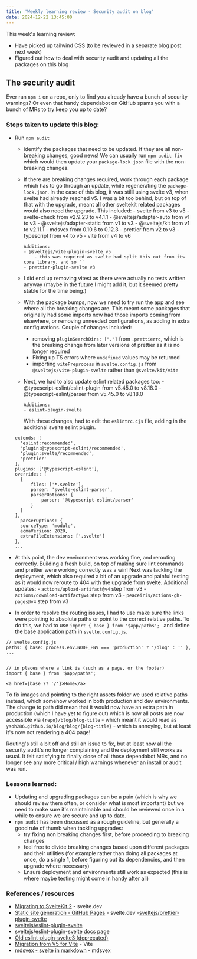 ```yaml
---
title: 'Weekly learning review - Security audit on blog'
date: 2024-12-22 13:45:00
---
```


This week's learning review:

- Have picked up tailwind CSS (to be reviewed in a separate blog post next week)
- Figured out how to deal with security audit and updating all the packages on this blog

## The security audit

Ever ran `npm i` on a repo, only to find you already have a bunch of security warnings?
Or even that handy dependabot on GitHub spams you with a bunch of MRs to try keep you up to date?

### Steps taken to update this blog:

- Run `npm audit`

  - identify the packages that need to be updated. If they are all non-breaking changes, good news! We can usually run `npm audit fix` which would then update your `package-lock.json` file with the non-breaking changes.
  - If there are breaking changes required, work through each package which has to go through an update, while regenerating the `package-lock.json`. In the case of this blog,
    it was stilll using svelte v3, when svelte had already reached v5. I was a bit too behind, but on top of that with the upgrade, meant all other sveltekit related packages would also need the upgrade. This included: - svelte from v3 to v5 - svelte-check from v2.9.23 to v4.1.1 - @sveltejs/adapter-auto from v1 to v3 - @sveltejs/adapter-static from v1 to v3 - @sveltejs/kit from v1 to v2.11.1 - mdsvex from 0.10.6 to 0.12.3 - prettier from v2 to v3 - typescript from v4 to v5 - vite from v4 to v6

        Additions:
        - @sveltejs/vite-plugin-svelte v5
            - this was required as svelte had split this out from its core library, and so ``
        - prettier-plugin-svelte v3

  - I did end up removing vitest as there were actually no tests written anyway (maybe in the future I might add it, but it seemed pretty stable for the time being.)
  - With the package bumps, now we need to try run the app and see where all the breaking changes are. This meant some packages that originally had some imports now had those imports coming from elsewhere, or removing unneeded configurations, as adding in extra configurations. Couple of changes included:
    - removing `pluginSearchDirs: ["."]` from `.prettierrc`, which is the breaking change from later versions of prettier as it is no longer required
    - Fixing up TS errors where `undefined` values may be returned
    - importing `vitePreprocess` in `svelte.config.js` from `@sveltejs/vite-plugin-svelte` rather than `@svelte/kit/vite`
  - Next, we had to also update eslint related packages too: - @typescript-eslint/eslint-plugin from v5.45.0 to v8.18.0 - @typescript-eslint/parser from v5.45.0 to v8.18.0

        Additions:
        - eslint-plugin-svelte

    With these changes, had to edit the `eslintrc.cjs` file, adding in the additional svelte eslint plugin.

  ```
  extends: [
  	'eslint:recommended',
  	'plugin:@typescript-eslint/recommended',
  	'plugin:svelte/recommended',
  	'prettier'
  ],
  plugins: ['@typescript-eslint'],
  overrides: [
  	{
  		files: ['*.svelte'],
  		parser: 'svelte-eslint-parser',
  		parserOptions: {
  			parser: '@typescript-eslint/parser'
  		}
  	}
  ],
  	parserOptions: {
  	sourceType: 'module',
  	ecmaVersion: 2020,
  	extraFileExtensions: ['.svelte']
  },
  ...
  ```

- At this point, the dev environment was working fine, and rerouting correctly. Building a fresh build, on top of making sure lint commands and prettier were working correctly was a win!
  Next was tackling the deployment, which also required a bit of an upgrade and painful testing as it would now reroute to 404 with the upgrade from svelte.
  Additional updates: - `actions/upload-artifact@v4` step from v3 - `actions/download-artifact@v4` step from v3 - `peaceiris/actions-gh-pages@v4` step from v3
- In order to resolve the routing issues, I had to use make sure the links were pointing to absolute paths or point to the correct relative paths.
  To do this, we had to use `import { base } from '$app/paths'; ` and define the base application path in `svelte.config.js`.

```
// svelte.config.js
paths: { base: process.env.NODE_ENV === 'production' ? '/blog' : '' },
...


// in places where a link is (such as a page, or the footer)
import { base } from '$app/paths';

<a href={base ?? '/'}>Home</a>

```

To fix images and pointing to the right assets folder we used relative paths instead, which somehow worked in both production and dev environments.
The change to path did mean that it would now have an extra path in production (which I have yet to figure out) which is now all posts are now accessible via `{repo}/blog/blog-title` - which meant it would read as `ysoh286.github.io/blog/blog/{blog-title}` - which is annoying, but at least it's now not rendering a 404 page!

Routing's still a bit off and still an issue to fix, but at least now all the security audit's no longer complaining and the deployment still works as usual. It felt satisfying to finally close of all those dependabot MRs, and no longer see any more critical / high warnings whenever an install or audit was run.

### Lessons learned:

- Updating and upgrading packages can be a pain (which is why we should review them often, or consider what is most important) but we need to make sure it's maintainable and should be reviewed once in a while to ensure we are secure and up to date.
- `npm audit` has been discussed as a rough guideline, but generally a good rule of thumb when tackling upgrades:
  - try fixing non breaking changes first, before proceeding to breaking changes
  - feel free to divide breaking changes based upon different packages and their utilities (for example rather than doing all packages at once, do a single 1, before figuring out its dependencies, and then upgrade where necessary)
  - Ensure deployment and environments still work as expected (this is where maybe testing might come in handy after all)

### References / resources

- [Migrating to SvelteKit 2](https://svelte.dev/docs/kit/migrating-to-sveltekit-2) - svelte.dev
- [Static site generation - GitHub Pages](https://svelte.dev/docs/kit/adapter-static#GitHub-Pages) - svelte.dev -[sveltejs/prettier-plugin-svelte](https://github.com/sveltejs/prettier-plugin-svelte)
- [sveltejs/eslint-plugin-svelte](https://github.com/sveltejs/eslint-plugin-svelte)
- [sveltejs/eslint-plugin-svelte docs page](https://sveltejs.github.io/eslint-plugin-svelte/)
- [Old eslint-plugin-svelte3 (deprecated)](https://github.com/sveltejs/eslint-plugin-svelte3)
- [Migration from V5 for Vite](https://vite.dev/guide/migration) - Vite
- [mdsvex - svelte in markdown](https://mdsvex.pngwn.io/) - mdsvex
